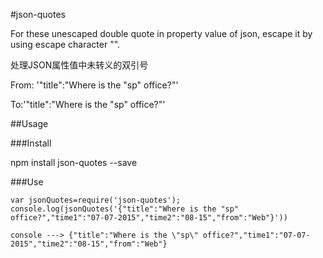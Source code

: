 #json-quotes

For these unescaped double quote in property value of json, escape it by using escape character "\".

处理JSON属性值中未转义的双引号

From: '"title":"Where is the "sp" office?"' 

To:'"title":"Where is the \"sp\" office?"' 

##Usage

###Install

npm install json-quotes --save

###Use

	var jsonQuotes=require('json-quotes');
	console.log(jsonQuotes('{"title":"Where is the "sp" office?","time1":"07-07-2015","time2":"08-15","from":"Web"}'))

	console ---> {"title":"Where is the \"sp\" office?","time1":"07-07-2015","time2":"08-15","from":"Web"}